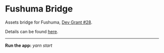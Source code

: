 # Fushuma Bridge

Assets bridge for Fushuma, <a href="https://github.com/Fushuma/Dev_grants/issues/28" target="_blank">Dev Grant #28</a>.

Details can be found <a href="https://github.com/Fushuma/Dev_grants/issues/28#issuecomment-2764703032">here</a>.

___

**Run the app:** _yarn start_
